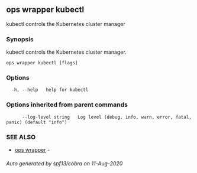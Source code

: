 ## ops wrapper kubectl

kubectl controls the Kubernetes cluster manager

### Synopsis

kubectl controls the Kubernetes cluster manager.

```
ops wrapper kubectl [flags]
```

### Options

```
  -h, --help   help for kubectl
```

### Options inherited from parent commands

```
      --log-level string   Log level (debug, info, warn, error, fatal, panic) (default "info")
```

### SEE ALSO

* [ops wrapper](ops_wrapper.md)	 - 

###### Auto generated by spf13/cobra on 11-Aug-2020
